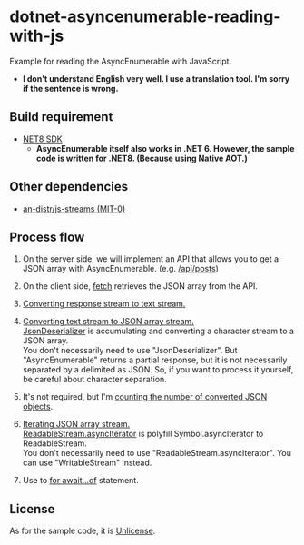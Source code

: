 # dotnet-asyncenumerable-reading-with-js
Example for reading the AsyncEnumerable with JavaScript.

* **I don't understand English very well. I use a translation tool. I'm sorry if the sentence is wrong.**

## Build requirement
* [NET8 SDK](https://dotnet.microsoft.com/en-us/download/dotnet/8.0)
  * **AsyncEnumerable itself also works in .NET 6. However, the sample code is written for .NET8. (Because using Native AOT.)**

## Other dependencies
* [an-distr/js-streams (MIT-0)](https://github.com/an-distr/js-streams)

## Process flow
1. On the server side, we will implement an API that allows you to get a JSON array with AsyncEnumerable. (e.g. [/api/posts](src/Program.cs#L45))

1. On the client side, [fetch](src/wwwroot/index.html.js#L7) retrieves the JSON array from the API.

1. [Converting response stream to text stream.](src/wwwroot/index.html.js#L13)

1. [Converting text stream to JSON array stream.](src/wwwroot/index.html.js#L14)<br>
  [JsonDeserializer](https://github.com/an-distr/js-streams/blob/latest/dist/JsonDeserializer/README.md) is accumulating and converting a character stream to a JSON array.<br>
  You don't necessarily need to use "JsonDeserializer". But  "AsyncEnumerable" returns a partial response, but it is not necessarily separated by a delimited as JSON. So, if you want to process it yourself, be careful about character separation.

1. It's not required, but I'm [counting the number of converted JSON objects](src/wwwroot/index.html.js#L15).

1. [Iterating JSON array stream.](src/wwwroot/index.html.js#L17)<br>
  [ReadableStream.asyncIterator](https://github.com/an-distr/js-streams/blob/latest/dist/polyfill/ReadableStream.asyncIterator/README.md) is polyfill Symbol.asyncIterator to ReadableStream.<br>
  You don't necessarily need to use "ReadableStream.asyncIterator". You can use "WritableStream" instead.

1. Use to [for await...of](https://developer.mozilla.org/en-US/docs/Web/JavaScript/Reference/Statements/for-await...of) statement.

## License
As for the sample code, it is [Unlicense](LICENSE).
